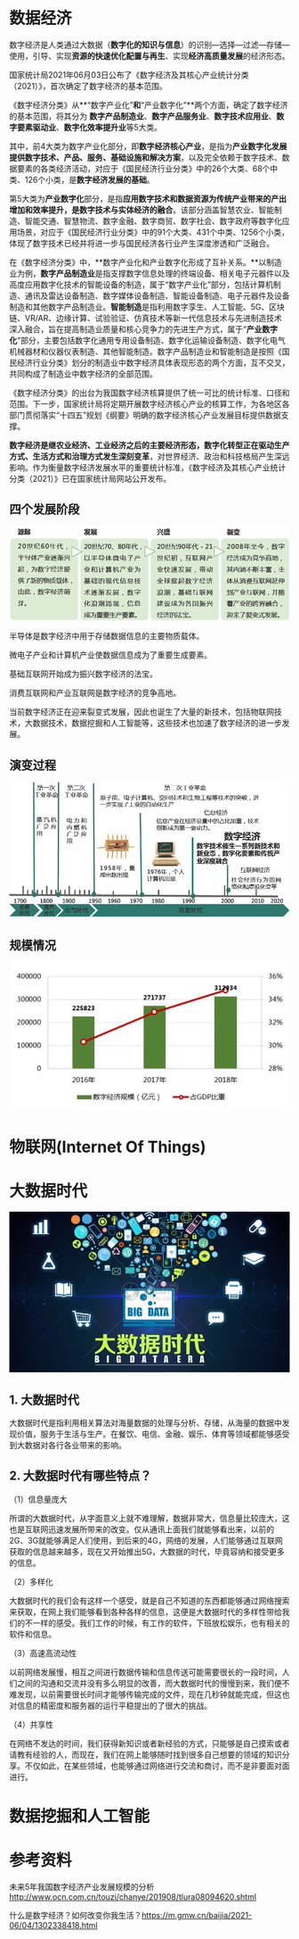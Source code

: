 # 数据经济

数字经济是人类通过大数据（**数字化的知识与信息**）的识别—选择—过滤—存储—使用，引导、实现**资源的快速优化配置与再生**、实现**经济高质量发展**的经济形态。

国家统计局2021年06月03日公布了《数字经济及其核心产业统计分类（2021）》，首次确定了数字经济的基本范围。

《数字经济分类》从**“数字产业化”**和**“产业数字化”**两个方面，确定了数字经济的基本范围，将其分为 **数字产品制造业**、**数字产品服务业**、**数字技术应用业**、**数字要素驱动业**、**数字化效率提升业**等5大类。

其中，前4大类为数字产业化部分，即**数字经济核心产业**，是指为**产业数字化发展提供数字技术、产品、服务、基础设施和解决方案**，以及完全依赖于数字技术、数据要素的各类经济活动，对应于《国民经济行业分类》中的26个大类、68个中类、126个小类，是**数字经济发展的基础**。

第5大类为**产业数字化**部分，是指**应用数字技术和数据资源为传统产业带来的产出增加和效率提升，是数字技术与实体经济的融合**。该部分涵盖智慧农业、智能制造、智能交通、智慧物流、数字金融、数字商贸、数字社会、数字政府等数字化应用场景，对应于《国民经济行业分类》中的91个大类、431个中类、1256个小类，体现了数字技术已经并将进一步与国民经济各行业产生深度渗透和广泛融合。

在《数字经济分类》中，**数字产业化和产业数字化形成了互补关系。**以制造业为例，**数字产品制造业**是指支撑数字信息处理的终端设备、相关电子元器件以及高度应用数字化技术的智能设备的制造，属于“数字产业化”部分，包括计算机制造、通讯及雷达设备制造、数字媒体设备制造、智能设备制造、电子元器件及设备制造和其他数字产品制造业。**智能制造**是指利用数字孪生、人工智能、5G、区块链、VR/AR、边缘计算、试验验证、仿真技术等新一代信息技术与先进制造技术深入融合，旨在提高制造业质量和核心竞争力的先进生产方式，属于“**产业数字化**”部分，主要包括数字化通用专用设备制造、数字化运输设备制造、数字化电气机械器材和仪器仪表制造、其他智能制造。数字产品制造业和智能制造是按照《国民经济行业分类》划分的制造业中数字经济具体表现形态的两个方面，互不交叉，共同构成了制造业中数字经济的全部范围。

《数字经济分类》的出台为我国数字经济核算提供了统一可比的统计标准、口径和范围。下一步，国家统计局将定期开展数字经济核心产业的核算工作，为各地区各部门贯彻落实“十四五”规划《纲要》明确的数字经济核心产业发展目标提供数据支撑。

**数字经济是继农业经济、工业经济之后的主要经济形态，数字化转型正在驱动生产方式、生活方式和治理方式发生深刻变革**，对世界经济、政治和科技格局产生深远影响。作为衡量数字经济发展水平的重要统计标准，《数字经济及其核心产业统计分类（2021）》已在国家统计局网站公开发布。

## 四个发展阶段

![img](开始之前.assets/1(8151).png)

半导体是数字经济中用于存储数据信息的主要物质载体。

微电子产业和计算机产业使数据信息成为了重要生成要素。

基础互联网开始成为振兴数字经济的法宝。

消费互联网和产业互联网是数字经济的竞争高地。

当前数字经济正在迎来裂变式发展，因此也诞生了大量的新技术，包括物联网技术，大数据技术，数据挖掘和人工智能等，这些技术也加速了数字经济的进一步发展。

## 演变过程



![img](开始之前.assets/工业革命发展史.png)



## 规模情况

![image-20220531111323741](开始之前.assets/image-20220531111323741.png)

# 物联网(Internet Of Things)



# 大数据时代

![img](开始之前.assets/大数据时代.png)

## 1. 大数据时代

大数据时代是指利用相关算法对海量数据的处理与分析、存储，从海量的数据中发现价值，服务于生活与生产。在餐饮、电信、金融、娱乐、体育等领域都能够感受到大数据对各行各业带来的影响。



## 2. 大数据时代有哪些特点？

（1）信息量庞大

所谓的大数据时代，从字面意义上就不难理解，数据非常大，信息量比较庞大，这也是互联网迅速发展所带来的改变。仅从通讯上面我们就能够看出来，以前的2G、3G就能够满足人们使用，到后来的4G，网络的发展，人们能够通过互联网获取的信息越来越多，现在又开始推出5G，大数据的时代，毕竟容纳和接受更多的信息。

（2）多样化

大数据时代的我们会有这样一个感受，就是自己不知道的东西都能够通过网络搜索来获取，在网上我们能够看到各种各样的信息，这便是大数据时代的多样性带给我们的不一样的感受。我们工作的时候，有工作的软件，下班放松娱乐，也有相关的软件和信息。

（3）高速高流动性

以前网络发展慢，相互之间进行数据传输和信息传送可能需要很长的一段时间，人们之间的沟通和交流并没有多么明显的改善，而大数据时代的慢慢到来，我们便不难发现，以前需要很长时间才能够传输完成的文件，现在几秒钟就能完成，但这也对信息的精密度和服务器的运行平稳提出的了很大的挑战。

（4）共享性

在网络不发达的时间，我们获得新知识或者新经验的方式，只能够是自己摸索或者请教有经验的人，而现在，我们在网上能够随时找到很多自己想要的领域的知识分享。不仅如此，在某些领域，也能够通过网络进行交流和商讨，而不是非要面对面进行。

# 数据挖掘和人工智能

# 参考资料

未来5年我国数字经济产业发展规模的分析 http://www.ocn.com.cn/touzi/chanye/201908/tlura08094620.shtml  

什么是数字经济？如何改变你我生活？https://m.gmw.cn/baijia/2021-06/04/1302338418.html

